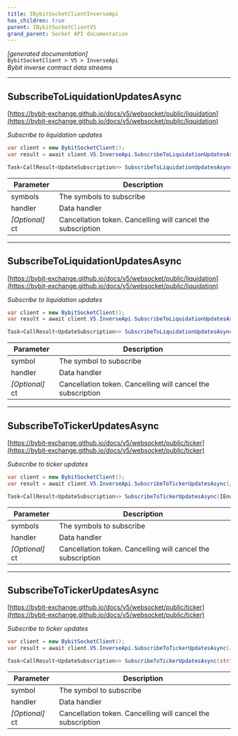 ```yaml
---
title: IBybitSocketClientInverseApi
has_children: true
parent: IBybitSocketClientV5
grand_parent: Socket API documentation
---
```

*[generated documentation]*  
`BybitSocketClient > V5 > InverseApi`  
*Bybit inverse contract data streams*
  

***

## SubscribeToLiquidationUpdatesAsync  

[https://bybit-exchange.github.io/docs/v5/websocket/public/liquidation](https://bybit-exchange.github.io/docs/v5/websocket/public/liquidation)  
<p>

*Subscribe to liquidation updates*  

```csharp  
var client = new BybitSocketClient();  
var result = await client.V5.InverseApi.SubscribeToLiquidationUpdatesAsync(/* parameters */);  
```  

```csharp  
Task<CallResult<UpdateSubscription>> SubscribeToLiquidationUpdatesAsync(IEnumerable<string> symbols, Action<DataEvent<BybitLiquidation>> handler, CancellationToken ct = default);  
```  

|Parameter|Description|
|---|---|
|symbols|The symbols to subscribe|
|handler|Data handler|
|_[Optional]_ ct|Cancellation token. Cancelling will cancel the subscription|

</p>

***

## SubscribeToLiquidationUpdatesAsync  

[https://bybit-exchange.github.io/docs/v5/websocket/public/liquidation](https://bybit-exchange.github.io/docs/v5/websocket/public/liquidation)  
<p>

*Subscribe to liquidation updates*  

```csharp  
var client = new BybitSocketClient();  
var result = await client.V5.InverseApi.SubscribeToLiquidationUpdatesAsync(/* parameters */);  
```  

```csharp  
Task<CallResult<UpdateSubscription>> SubscribeToLiquidationUpdatesAsync(string symbol, Action<DataEvent<BybitLiquidation>> handler, CancellationToken ct = default);  
```  

|Parameter|Description|
|---|---|
|symbol|The symbol to subscribe|
|handler|Data handler|
|_[Optional]_ ct|Cancellation token. Cancelling will cancel the subscription|

</p>

***

## SubscribeToTickerUpdatesAsync  

[https://bybit-exchange.github.io/docs/v5/websocket/public/ticker](https://bybit-exchange.github.io/docs/v5/websocket/public/ticker)  
<p>

*Subscribe to ticker updates*  

```csharp  
var client = new BybitSocketClient();  
var result = await client.V5.InverseApi.SubscribeToTickerUpdatesAsync(/* parameters */);  
```  

```csharp  
Task<CallResult<UpdateSubscription>> SubscribeToTickerUpdatesAsync(IEnumerable<string> symbols, Action<DataEvent<BybitLinearTickerUpdate>> handler, CancellationToken ct = default);  
```  

|Parameter|Description|
|---|---|
|symbols|The symbols to subscribe|
|handler|Data handler|
|_[Optional]_ ct|Cancellation token. Cancelling will cancel the subscription|

</p>

***

## SubscribeToTickerUpdatesAsync  

[https://bybit-exchange.github.io/docs/v5/websocket/public/ticker](https://bybit-exchange.github.io/docs/v5/websocket/public/ticker)  
<p>

*Subscribe to ticker updates*  

```csharp  
var client = new BybitSocketClient();  
var result = await client.V5.InverseApi.SubscribeToTickerUpdatesAsync(/* parameters */);  
```  

```csharp  
Task<CallResult<UpdateSubscription>> SubscribeToTickerUpdatesAsync(string symbol, Action<DataEvent<BybitLinearTickerUpdate>> handler, CancellationToken ct = default);  
```  

|Parameter|Description|
|---|---|
|symbol|The symbol to subscribe|
|handler|Data handler|
|_[Optional]_ ct|Cancellation token. Cancelling will cancel the subscription|

</p>

